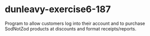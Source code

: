 # dunleavy-exercise6-187
Program to allow customers log into their account and to purchase SodNotZod products at discounts and format receipts/reports.
